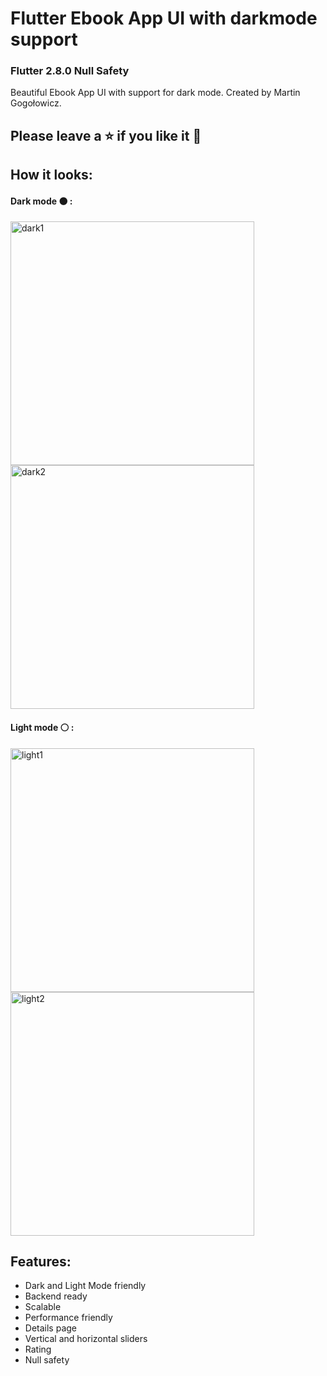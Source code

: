 # Flutter Ebook App UI with darkmode support
### Flutter 2.8.0 Null Safety
Beautiful Ebook App UI with support for dark mode. Created by Martin Gogołowicz.
## Please leave a ⭐ if you like it 💙
## How it looks:
#### Dark mode ⚫ :
<img width="390" alt="dark1" src="https://user-images.githubusercontent.com/81767518/146429360-9252091a-b5fe-4f8e-8a74-0db9a5b45d3b.png">
<img width="390" alt="dark2" src="https://user-images.githubusercontent.com/81767518/146429374-d750f2de-d390-4b49-9bd7-8fc72ea699a6.png">


#### Light mode ⚪ :
<img width="390" alt="light1" src="https://user-images.githubusercontent.com/81767518/146429442-e736e775-c818-414d-9dc1-8c7b24ede034.png">
<img width="390" alt="light2" src="https://user-images.githubusercontent.com/81767518/146429453-734025b7-4d0d-4662-ad87-be9e339b2a53.png">

## Features:
- Dark and Light Mode friendly
- Backend ready
- Scalable
- Performance friendly
- Details page
- Vertical and horizontal sliders
- Rating
- Null safety
